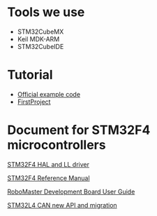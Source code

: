 # Tools we use
- STM32CubeMX
- Keil MDK-ARM
- STM32CubeIDE

# Tutorial
- [Official example code](https://github.com/RoboMaster/DevelopmentBoard-Examples)
- [FirstProject](https://github.com/RoboGrinder-ECE/Wiki/blob/master/FirstProject.md)

# Document for STM32F4 microcontrollers
[STM32F4 HAL and LL driver](https://www.st.com/content/ccc/resource/technical/document/user_manual/2f/71/ba/b8/75/54/47/cf/DM00105879.pdf/files/DM00105879.pdf/jcr:content/translations/en.DM00105879.pdf)

[STM32F4 Reference Manual](https://www.st.com/content/ccc/resource/technical/document/reference_manual/3d/6d/5a/66/b4/99/40/d4/DM00031020.pdf/files/DM00031020.pdf/jcr:content/translations/en.DM00031020.pdf)

[RoboMaster Development Board User Guide](https://rm-static.djicdn.com/tem/RoboMaster%20Development%20Board%20Type%20A%20User%20Guide.pdf)

[STM32L4 CAN new API and migration](https://github.com/RoboGrinder-ECE/Wiki/blob/master/STM32L4%20CAN%20new%20API%20and%20migration.pdf)
